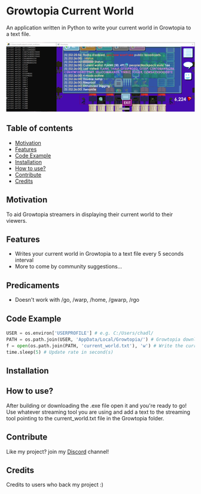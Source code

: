 # Growtopia Current World
An application written in Python to write your current world in Growtopia to a text file.

![alt text](https://github.com/chadlimjinjie/Growtopia-Current-World/blob/main/Screenshot%202020-10-04%20142916.png?raw=true)
## Table of contents
- [Motivation](https://github.com/chadlimjinjie/Growtopia-Current-World/blob/main/README.md#motivation)
- [Features](https://github.com/chadlimjinjie/Growtopia-Current-World/blob/main/README.md#features)
- [Code Example](https://github.com/chadlimjinjie/Growtopia-Current-World/blob/main/README.md#code-example)
- [Installation](https://github.com/chadlimjinjie/Growtopia-Current-World/blob/main/README.md#installation)
- [How to use?](https://github.com/chadlimjinjie/Growtopia-Current-World/blob/main/README.md#how-to-use)
- [Contribute](https://github.com/chadlimjinjie/Growtopia-Current-World/blob/main/README.md#contribute)
- [Credits](https://github.com/chadlimjinjie/Growtopia-Current-World/blob/main/README.md#credits)

## Motivation
To aid Growtopia streamers in displaying their current world to their viewers.

## Features
- Writes your current world in Growtopia to a text file every 5 seconds interval
- More to come by community suggestions...

## Predicaments
- Doesn't work with /go, /warp, /home, /gwarp, /rgo

## Code Example
```python
USER = os.environ['USERPROFILE'] # e.g. C:/Users/chadl/
PATH = os.path.join(USER, 'AppData/Local/Growtopia/') # Growtopia download location
f = open(os.path.join(PATH, 'current_world.txt'), 'w') # Write the current world to current_world.txt
time.sleep(5) # Update rate in second(s)
```

## Installation


## How to use?
After building or downloading the .exe file open it and you're ready to go!
Use whatever streaming tool you are using and add a text to the streaming tool pointing to the current_world.txt file in the Growtopia folder.

## Contribute
Like my project? join my [Discord](https://discord.gg/v8G3zEr) channel!

## Credits
Credits to users who back my project :)
